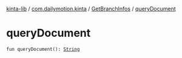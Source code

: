 [kinta-lib](../../index.md) / [com.dailymotion.kinta](../index.md) / [GetBranchInfos](index.md) / [queryDocument](./query-document.md)

# queryDocument

`fun queryDocument(): `[`String`](https://kotlinlang.org/api/latest/jvm/stdlib/kotlin/-string/index.html)